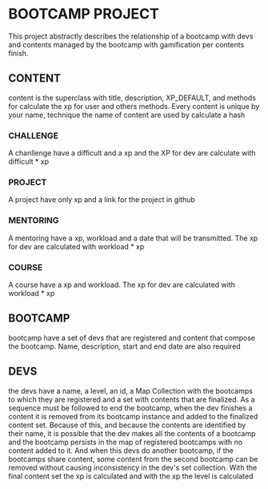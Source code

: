 # BOOTCAMP PROJECT
This project abstractly describes the relationship of a bootcamp with devs and contents managed by the bootcamp with gamification per contents finish.
## CONTENT
content is the superclass with title, description, XP_DEFAULT, and methods for calculate the xp for user and others methods. Every content is unique by your name, technique the name of content are used by calculate a hash 

### CHALLENGE
A chanllenge have a difficult and a xp and the XP for dev are calculate with difficult * xp

### PROJECT
A project have only xp and a link for the project in github
### MENTORING
A mentoring have a xp, workload and a date that will be transmitted. The xp for dev are calculated with workload * xp

### COURSE
A course have a xp and workload. The xp for dev are calculated with workload * xp
## BOOTCAMP
bootcamp have a set of devs that are registered and content that compose the bootcamp. Name, description, start and end date are also required

## DEVS
the devs have a name, a level, an id, a Map Collection with the bootcamps to which they are registered and a set with contents that are finalized. As a sequence must be followed to end the bootcamp, when the dev finishes a content it is removed from its bootcamp instance and added to the finalized content set. Because of this, and because the contents are identified by their name, it is possible that the dev makes all the contents of a bootcamp and the bootcamp persists in the map of registered bootcamps with no content added to it. And when this devs do another bootcamp, if the bootcamps share content, some content from the second bootcamp can be removed without causing inconsistency in the dev's set collection. With the final content set the xp is calculated and with the xp the level is calculated

